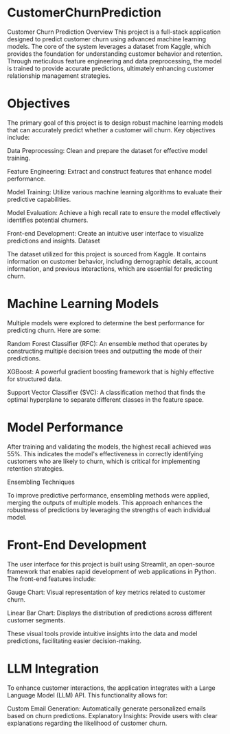# CustomerChurnPrediction

Customer Churn Prediction
Overview
This project is a full-stack application designed to predict customer churn using advanced machine learning models. The core of the system leverages a dataset from Kaggle, which provides the foundation for understanding customer behavior and retention. Through meticulous feature engineering and data preprocessing, the model is trained to provide accurate predictions, ultimately enhancing customer relationship management strategies.

# Objectives
The primary goal of this project is to design robust machine learning models that can accurately predict whether a customer will churn. Key objectives include:

Data Preprocessing: Clean and prepare the dataset for effective model training.

Feature Engineering: Extract and construct features that enhance model performance.

Model Training: Utilize various machine learning algorithms to evaluate their predictive capabilities.

Model Evaluation: Achieve a high recall rate to ensure the model effectively identifies potential churners.

Front-end Development: Create an intuitive user interface to visualize predictions and insights.
Dataset

The dataset utilized for this project is sourced from Kaggle. It contains information on customer behavior, including demographic details, account information, and previous interactions, which are essential for predicting churn.

# Machine Learning Models

Multiple models were explored to determine the best performance for predicting churn. Here are some:

Random Forest Classifier (RFC): An ensemble method that operates by constructing multiple decision trees and outputting the mode of their predictions.

XGBoost: A powerful gradient boosting framework that is highly effective for structured data.

Support Vector Classifier (SVC): A classification method that finds the optimal hyperplane to separate different classes in the feature space.

# Model Performance

After training and validating the models, the highest recall achieved was 55%. This indicates the model's effectiveness in correctly identifying customers who are likely to churn, which is critical for implementing retention strategies.

Ensembling Techniques

To improve predictive performance, ensembling methods were applied, merging the outputs of multiple models. This approach enhances the robustness of predictions by leveraging the strengths of each individual model.

# Front-End Development

The user interface for this project is built using Streamlit, an open-source framework that enables rapid development of web applications in Python. The front-end features include:

Gauge Chart: Visual representation of key metrics related to customer churn.

Linear Bar Chart: Displays the distribution of predictions across different customer segments.

These visual tools provide intuitive insights into the data and model predictions, facilitating easier decision-making.

# LLM Integration

To enhance customer interactions, the application integrates with a Large Language Model (LLM) API. This functionality allows for:

Custom Email Generation: Automatically generate personalized emails based on churn predictions.
Explanatory Insights: Provide users with clear explanations regarding the likelihood of customer churn.
